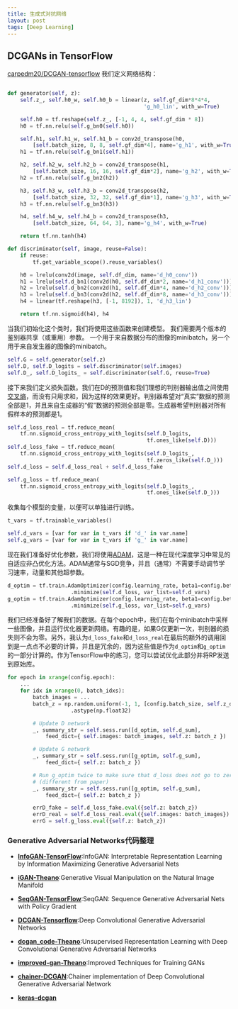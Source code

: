 ```yaml
---
title: 生成式对抗网络
layout: post
tags: [Deep Learning]
---
```



## DCGANs in TensorFlow

[carpedm20/DCGAN-tensorflow](https://github.com/carpedm20/DCGAN-tensorflow)
我们定义网络结构：

```python

def generator(self, z):
    self.z_, self.h0_w, self.h0_b = linear(z, self.gf_dim*8*4*4,
                                           'g_h0_lin', with_w=True)

    self.h0 = tf.reshape(self.z_, [-1, 4, 4, self.gf_dim * 8])
    h0 = tf.nn.relu(self.g_bn0(self.h0))

    self.h1, self.h1_w, self.h1_b = conv2d_transpose(h0,
        [self.batch_size, 8, 8, self.gf_dim*4], name='g_h1', with_w=True)
    h1 = tf.nn.relu(self.g_bn1(self.h1))

    h2, self.h2_w, self.h2_b = conv2d_transpose(h1,
        [self.batch_size, 16, 16, self.gf_dim*2], name='g_h2', with_w=True)
    h2 = tf.nn.relu(self.g_bn2(h2))

    h3, self.h3_w, self.h3_b = conv2d_transpose(h2,
        [self.batch_size, 32, 32, self.gf_dim*1], name='g_h3', with_w=True)
    h3 = tf.nn.relu(self.g_bn3(h3))

    h4, self.h4_w, self.h4_b = conv2d_transpose(h3,
        [self.batch_size, 64, 64, 3], name='g_h4', with_w=True)

    return tf.nn.tanh(h4)

def discriminator(self, image, reuse=False):
    if reuse:
        tf.get_variable_scope().reuse_variables()

    h0 = lrelu(conv2d(image, self.df_dim, name='d_h0_conv'))
    h1 = lrelu(self.d_bn1(conv2d(h0, self.df_dim*2, name='d_h1_conv')))
    h2 = lrelu(self.d_bn2(conv2d(h1, self.df_dim*4, name='d_h2_conv')))
    h3 = lrelu(self.d_bn3(conv2d(h2, self.df_dim*8, name='d_h3_conv')))
    h4 = linear(tf.reshape(h3, [-1, 8192]), 1, 'd_h3_lin')

    return tf.nn.sigmoid(h4), h4

```
当我们初始化这个类时，我们将使用这些函数来创建模型。 我们需要两个版本的鉴别器共享（或重用）参数。 一个用于来自数据分布的图像的minibatch，另一个用于来自发生器的图像的minibatch。

```python
self.G = self.generator(self.z)
self.D, self.D_logits = self.discriminator(self.images)
self.D_, self.D_logits_ = self.discriminator(self.G, reuse=True)

```
接下来我们定义损失函数。我们在D的预测值和我们理想的判别器输出值之间使用[交叉熵](https://en.wikipedia.org/wiki/Cross_entropy)，而没有只用求和，因为这样的效果更好。判别器希望对“真实”数据的预测全部是1，并且来自生成器的“假”数据的预测全部是零。生成器希望判别器对所有假样本的预测都是1。

```python
self.d_loss_real = tf.reduce_mean(
    tf.nn.sigmoid_cross_entropy_with_logits(self.D_logits,
                                            tf.ones_like(self.D)))
self.d_loss_fake = tf.reduce_mean(
    tf.nn.sigmoid_cross_entropy_with_logits(self.D_logits_,
                                            tf.zeros_like(self.D_)))
self.d_loss = self.d_loss_real + self.d_loss_fake

self.g_loss = tf.reduce_mean(
    tf.nn.sigmoid_cross_entropy_with_logits(self.D_logits_,
                                            tf.ones_like(self.D_)))

```
收集每个模型的变量，以便可以单独进行训练。

```python
t_vars = tf.trainable_variables()

self.d_vars = [var for var in t_vars if 'd_' in var.name]
self.g_vars = [var for var in t_vars if 'g_' in var.name]

```
现在我们准备好优化参数，我们将使用[ADAM](https://arxiv.org/abs/1412.6980)，这是一种在现代深度学习中常见的自适应非凸优化方法。ADAM通常与SGD竞争，并且（通常）不需要手动调节学习速率，动量和其他超参数。

```python
d_optim = tf.train.AdamOptimizer(config.learning_rate, beta1=config.beta1) \
                    .minimize(self.d_loss, var_list=self.d_vars)
g_optim = tf.train.AdamOptimizer(config.learning_rate, beta1=config.beta1) \
                    .minimize(self.g_loss, var_list=self.g_vars)
```

我们已经准备好了解我们的数据。在每个epoch中，我们在每个minibatch中采样一些图像，并且运行优化器更新网络。有趣的是，如果G仅更新一次，判别器的损失则不会为零。另外，我认为`d_loss_fake`和`d_loss_real`在最后的额外的调用回到是一点点不必要的计算，并且是冗余的，因为这些值是作为`d_optim`和`g_optim`的一部分计算的。作为TensorFlow中的练习，您可以尝试优化此部分并将RP发送到原始库。


```python
for epoch in xrange(config.epoch):
    ...
    for idx in xrange(0, batch_idxs):
        batch_images = ...
        batch_z = np.random.uniform(-1, 1, [config.batch_size, self.z_dim]) \
                    .astype(np.float32)

        # Update D network
        _, summary_str = self.sess.run([d_optim, self.d_sum],
            feed_dict={ self.images: batch_images, self.z: batch_z })

        # Update G network
        _, summary_str = self.sess.run([g_optim, self.g_sum],
            feed_dict={ self.z: batch_z })

        # Run g_optim twice to make sure that d_loss does not go to zero
        # (different from paper)
        _, summary_str = self.sess.run([g_optim, self.g_sum],
            feed_dict={ self.z: batch_z })

        errD_fake = self.d_loss_fake.eval({self.z: batch_z})
        errD_real = self.d_loss_real.eval({self.images: batch_images})
        errG = self.g_loss.eval({self.z: batch_z})
```



### Generative Adversarial Networks代码整理

- [**InfoGAN-TensorFlow**](https://github.com/openai/InfoGAN):InfoGAN: Interpretable Representation Learning by Information Maximizing Generative Adversarial Nets

- [**iGAN-Theano**](https://github.com/junyanz/iGAN):Generative Visual Manipulation on the Natural Image Manifold

- [**SeqGAN-TensorFlow**](https://github.com/LantaoYu/SeqGAN):SeqGAN: Sequence Generative Adversarial Nets with Policy Gradient

- [**DCGAN-Tensorflow**](https://github.com/carpedm20/DCGAN-tensorflow):Deep Convolutional Generative Adversarial Networks 

- [**dcgan_code-Theano**](https://github.com/Newmu/dcgan_code):Unsupervised Representation Learning with Deep Convolutional Generative Adversarial Networks

- [**improved-gan-Theano**](https://github.com/openai/improved-gan):Improved Techniques for Training GANs

- [**chainer-DCGAN**](https://github.com/mattya/chainer-DCGAN):Chainer implementation of Deep Convolutional Generative Adversarial Network

- [**keras-dcgan**](https://github.com/jacobgil/keras-dcgan)


